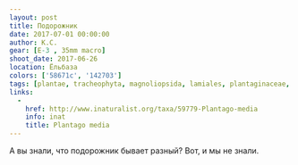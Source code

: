 ```yaml
---
layout: post
title: Подорожник
date: 2017-07-01 00:00:00
author: К.С.
gear: [E-3 , 35mm macro]
shoot_date: 2017-06-26
location: Ёльбаза
colors: ['58671c', '142703']
tags: [plantae, tracheophyta, magnoliopsida, lamiales, plantaginaceae, plantago, plantago media]
links:
  -
    href: http://www.inaturalist.org/taxa/59779-Plantago-media
    info: inat
    title: Plantago media
---
```

А вы знали, что подорожник бывает разный? Вот, и мы не знали.
